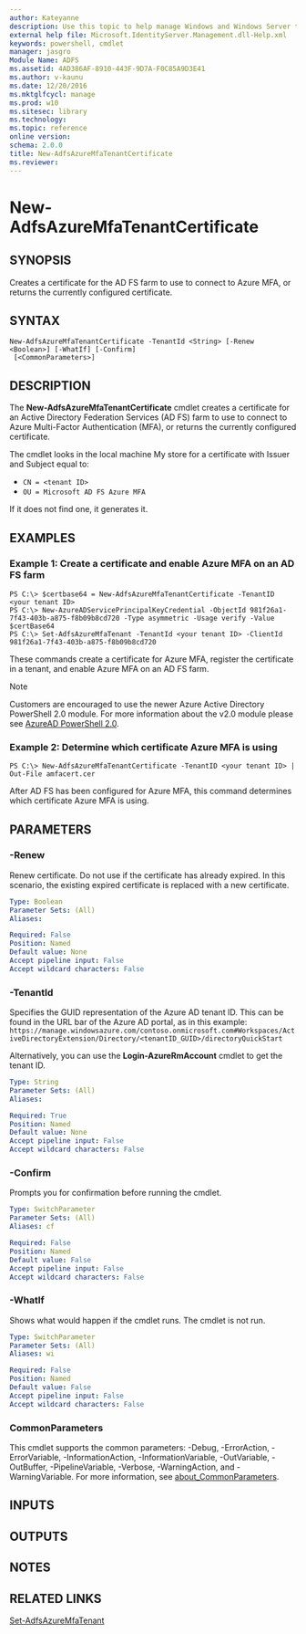 ```yaml
---
author: Kateyanne
description: Use this topic to help manage Windows and Windows Server technologies with Windows PowerShell.
external help file: Microsoft.IdentityServer.Management.dll-Help.xml
keywords: powershell, cmdlet
manager: jasgro
Module Name: ADFS
ms.assetid: 4AD386AF-8910-443F-9D7A-F0C85A9D3E41
ms.author: v-kaunu
ms.date: 12/20/2016
ms.mktglfcycl: manage
ms.prod: w10
ms.sitesec: library
ms.technology: 
ms.topic: reference
online version: 
schema: 2.0.0
title: New-AdfsAzureMfaTenantCertificate
ms.reviewer:
---
```


# New-AdfsAzureMfaTenantCertificate

## SYNOPSIS
Creates a certificate for the AD FS farm to use to connect to Azure MFA, or returns the currently configured certificate.

## SYNTAX

```
New-AdfsAzureMfaTenantCertificate -TenantId <String> [-Renew <Boolean>] [-WhatIf] [-Confirm]
 [<CommonParameters>]
```

## DESCRIPTION
The **New-AdfsAzureMfaTenantCertificate** cmdlet creates a certificate for an Active Directory Federation Services (AD FS) farm to use to connect to Azure Multi-Factor Authentication (MFA), or returns the currently configured certificate.

The cmdlet looks in the local machine My store for a certificate with Issuer and Subject equal to: 

- `CN = <tenant ID>`
- `OU = Microsoft AD FS Azure MFA`

If it does not find one, it generates it.

## EXAMPLES

### Example 1: Create a certificate and enable Azure MFA on an AD FS farm
```
PS C:\> $certbase64 = New-AdfsAzureMfaTenantCertificate -TenantID <your tenant ID>
PS C:\> New-AzureADServicePrincipalKeyCredential -ObjectId 981f26a1-7f43-403b-a875-f8b09b8cd720 -Type asymmetric -Usage verify -Value $certBase64
PS C:\> Set-AdfsAzureMfaTenant -TenantId <your tenant ID> -ClientId 981f26a1-7f43-403b-a875-f8b09b8cd720
```

These commands create a certificate for Azure MFA, register the certificate in a tenant, and enable Azure MFA on an AD FS farm.

> [!NOTE]
> Customers are encouraged to use the newer Azure Active Directory PowerShell 2.0 module. For more information about the v2.0 module please see [AzureAD PowerShell 2.0](https://docs.microsoft.com/powershell/module/Azuread/?view=azureadps-2.0).

### Example 2: Determine which certificate Azure MFA is using
```
PS C:\> New-AdfsAzureMfaTenantCertificate -TenantID <your tenant ID> | Out-File amfacert.cer
```

After AD FS has been configured for Azure MFA, this command determines which certificate Azure MFA is using.

## PARAMETERS

### -Renew
Renew certificate. Do not use if the certificate has already expired. In this scenario, the existing expired certificate is replaced with a new certificate.

```yaml
Type: Boolean
Parameter Sets: (All)
Aliases: 

Required: False
Position: Named
Default value: None
Accept pipeline input: False
Accept wildcard characters: False
```

### -TenantId
Specifies the GUID representation of the Azure AD tenant ID.
This can be found in the URL bar of the Azure AD portal, as in this example: `https://manage.windowsazure.com/contoso.onmicrosoft.com#Workspaces/ActiveDirectoryExtension/Directory/<tenantID_GUID>/directoryQuickStart`

Alternatively, you can use the **Login-AzureRmAccount** cmdlet to get the tenant ID.

```yaml
Type: String
Parameter Sets: (All)
Aliases: 

Required: True
Position: Named
Default value: None
Accept pipeline input: False
Accept wildcard characters: False
```

### -Confirm
Prompts you for confirmation before running the cmdlet.

```yaml
Type: SwitchParameter
Parameter Sets: (All)
Aliases: cf

Required: False
Position: Named
Default value: False
Accept pipeline input: False
Accept wildcard characters: False
```

### -WhatIf
Shows what would happen if the cmdlet runs.
The cmdlet is not run.

```yaml
Type: SwitchParameter
Parameter Sets: (All)
Aliases: wi

Required: False
Position: Named
Default value: False
Accept pipeline input: False
Accept wildcard characters: False
```

### CommonParameters
This cmdlet supports the common parameters: -Debug, -ErrorAction, -ErrorVariable, -InformationAction, -InformationVariable, -OutVariable, -OutBuffer, -PipelineVariable, -Verbose, -WarningAction, and -WarningVariable. For more information, see [about_CommonParameters](https://go.microsoft.com/fwlink/?LinkID=113216).

## INPUTS

## OUTPUTS

## NOTES

## RELATED LINKS

[Set-AdfsAzureMfaTenant](./Set-AdfsAzureMfaTenant.md)
